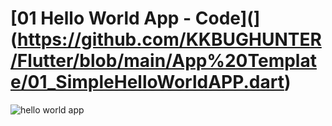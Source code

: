 # [01 Hello World App - Code](](https://github.com/KKBUGHUNTER/Flutter/blob/main/App%20Template/01_SimpleHelloWorldAPP.dart)
![hello world app](https://github.com/KKBUGHUNTER/Flutter/assets/91019132/cdce90a6-8ee9-4b61-89ca-3304cd170e67)
